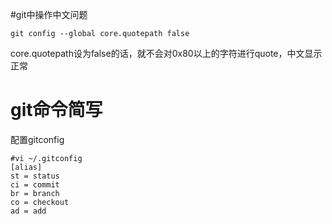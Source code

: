 #git中操作中文问题
```
git config --global core.quotepath false
```
core.quotepath设为false的话，就不会对0x80以上的字符进行quote，中文显示正常

# git命令简写

配置gitconfig

```
#vi ~/.gitconfig
[alias]
st = status
ci = commit
br = branch
co = checkout
ad = add
```

